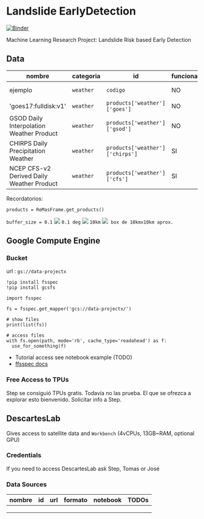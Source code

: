 # Landslide EarlyDetection
[![Binder](https://binder.pangeo.io/badge_logo.svg)](https://binder.pangeo.io/v2/gh/Competencia-de-Climate-Change/Landslide_EarlyDetection/master)

Machine Learning Research Project: Landslide Risk based Early Detection

## Data

| nombre      | categoria | id       | funcionando | notebook_ejemplo | resolucion | TODOs |
|-------------|-----------|----------|-------------|------------------|------------|-------|
|  ejemplo                                    | `weather`    |   `codigo`                           |   NO     |     [link][ejemplo]     |  X.XX | probar xxx    |
|  'goes17:fulldisk:v1'                       |  `weather`   |   `products['weather']['goes']`      |   NO     |     [link][goes]        |  NA   |  NA           |
|  GSOD Daily Interpolation Weather Product   |  `weather`   |   `products['weather']['gsod']`      |   NO     |     [link][gsod]        |  TODO |  TODO         |
|  CHIRPS Daily Precipitation Weather         |  `weather`   |   `products['weather']['chirps']`    |   SI     |     [link](chirps)      |  0.05 |  create stack |
|  NCEP CFS-v2 Derived Daily Weather Product  |  `weather`   |   `products['weather']['cfs']`       |   SI     |     [link](cfs)         |  0.20 |  TODO         |

Recordatorios: 

`products = ReMasFrame.get_products()`

`buffer_size = 0.1` <img src="https://render.githubusercontent.com/render/math?math=\iff"> `0.1 deg`
<img src="https://render.githubusercontent.com/render/math?math=\approx"> `10km`
<img src="https://render.githubusercontent.com/render/math?math=\implies">` box de 10kmx10km aprox.`

[ejemplo]: https://github.com/Competencia-de-Climate-Change/Landslide_EarlyDetection/tree/main/notebooks/weather/ejemplo.ipynb
[goes]: https://github.com/Competencia-de-Climate-Change/Landslide_EarlyDetection/blob/main/examples/products/goes.ipynb
[gsod]: https://github.com/Competencia-de-Climate-Change/Landslide_EarlyDetection/blob/main/examples/products/gsod.ipynb
[chirps]: https://github.com/Competencia-de-Climate-Change/Landslide_EarlyDetection/blob/main/examples/weather/chirps.ipynb
[cfs]: https://github.com/Competencia-de-Climate-Change/Landslide_EarlyDetection/blob/main/examples/weather/cfs.ipynb

## Google Compute Engine

### Bucket

url : `gs://data-projectx`

```{Python}
!pip install fsspec
!pip install gcsfs

import fsspec

fs = fsspec.get_mapper('gcs://data-projectx/')

# show files
print(list(fs))

# access files
with fs.open(path, mode='rb', cache_type='readahead') as f:
  use_for_something(f)
```

* Tutorial access see notebook example (TODO)
* [ffsspec docs](https://readthedocs.org/projects/filesystem-spec/downloads/pdf/latest/)

### Free Access to TPUs

Step se consiguió TPUs gratis. Todavía no las prueba. El que se ofrezca a explorar esto bienvenido.
Solicitar info a Step.


## DescartesLab

Gives access to satellite data and `Workbench` (4vCPUs, 13GB~RAM, optional GPU)

### Credentials

If you need to access DescartesLab ask Step, Tomas or José

### Data Sources

| nombre |   id   | url  | formato | notebook | TODOs    |
|--------|--------|------|---------|----------|----------|
|        |        |      |         |          |          |
|        |        |      |         |          |          |
|        |        |      |         |          |          |
